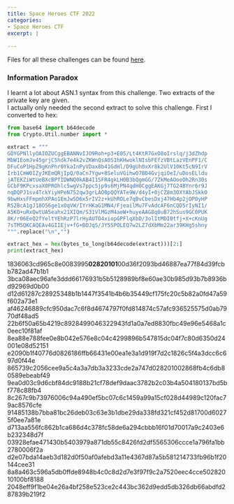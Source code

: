 ```yaml
---
title: Space Heroes CTF 2022
categories:
- Space Heroes CTF
excerpt: |
  
---
```


Files for all these challenges can be found [here](https://github.com/Connor-McCartney/CTF-files/tree/main/Space-Heroes-2022).
	
### Information Paradox

I learnt a lot about ASN.1 syntax from this challenge. Two extracts of the private key are given. <br>
I actually only needed the second extract to solve this challenge. First I converted to hex:

```python
from base64 import b64decode
from Crypto.Util.number import *

extract = """
GDYGPNllyOAIOZUCggEBANNvIJO9Roh+p3+E05/Lt4KtR7GxO8oIrslq/j3dZhdp
MbW1EomJv45grjC5hdk7e4k2vZKWnQsA0S1hKHwoklNIsbFEfzVBtLazVEnPF1/C
DFuCoP1HpZ9gKnPhr0YkaInPyVDax8b41GdHl/D9gUh0xXr8k2UlV10Kt5cN9IrV
Irb1CmW0IZyJKEmQRjIpQ/0aCn7Ygw+8SeluVGihwO7BD4GvjqiOeI/uDosELldu
jATEKZiWtUeBXcBPfIDWNQ0kAB4I1SFR4gkLH0B3bQgmGG/7ZkMeAOoeOh2Rn30s
GCbF9KPcxsaX0PROhlc5wgVs7ppcSjp9s6MjPN4qdH0CggEAKGj7TG24BYnr6r9J
nqDQPJ1sv4TckYiyHPeN752qw3grLAO0pQQYATe9W/d4yI+0jCZ8m3OXYAbJSkkO
9bwHxsFFmpmhXPAo1EmJwSD6x5rIV2z+kUhROLe7qBvCbesDxj47Hb4p2jOP0yHP
RS2BcA1gJ18O56ge1xOqVW/IYrHKaG1MN4/FjeailMu7FvAdcAF6nCQD5rIyNI1/
A5KO+uRxQwtUA5eahx21XIQm/S31VlMGzM4aeW+huyeAAG8q0uB72hSus9GC0PUK
8K/r06EeQ2fYeltYEhRzP7lrHyAUTO4xiopGPFlqXbD/3olItMDI0tfj+X+cKnUg
7sTM5QKCAQEAv4GIIEjv+fG+BOJqS/JY5SPOLEQ7w2LZ7dXbMm22ar39KHg5shny
""".replace("\n","")

extract_hex = hex(bytes_to_long(b64decode(extract)))[2:]
print(extract_hex)
```


1836063cd965c8e0083995**02820101**00d36f2093bd46887ea77f84d39fcbb782ad47b1b1
3bca08aec96afe3ddd66176931b5b5128989bf8e60ae30b985d93b7b8936bd92969d0b00
d12d61287c28925348b1b1447f3541b4b6b35449cf175fc20c5b82a0fd47a59f602a73e1
af46246889cfc950dac7c6f8d4674797f0fd814874c57afc936525575d0ab7970df48ad5
22b6f50a65b4219c8928499046322943fd1a0a7ed8830fbc49e96e5468a1c0eec10f81af
8ea88e788fee0e8b042e576e8c04c4299896b547815dc04f7c80d6350d24001e08d52151
e2090b1f40776d0826186ffb66431e00ea1e3a1d919f7d2c1826c5f4a3dcc6c697d0f44e
865739c2056cee9a5c4a3a7db3a3233cde2a747d028201002868fb4c6db80589ebeabf49
9ea0d03c9d6cbf84dc9188b21cf78def9daac3782b2c03b4a504180137bd5bf778c88fb4
8c267c9b73976006c94a490ef5bc07c6c1459a99a15cf028d44989c120fac79ac8576cfe
91485138b7bba81bc26deb03c63e3b1dbe29da338fd321cf452d81700d60275f0ee7a81e
d713aa556fc862b1ca686d4c378fc58de6a294cbbb16f01d70017a9c2403e6b232348d7f
03928efae471430b5403979a871db55c8426fd2df5565306ccce1a796fa1bb2780006f2a
d2e07bda14aeb3d182d0f50af0afebd3a11e4367d87a5b581214733fb96b1f20144cee31
8a8a463c596a5db0ffde8948b4c0c8d2d7e3f97f9c2a7520eec4cce50282010100bf8188
2048eff9f1be04e26a4bf258e523ce2c443bc362d9edd5db326db66abdfd287839b219f2

